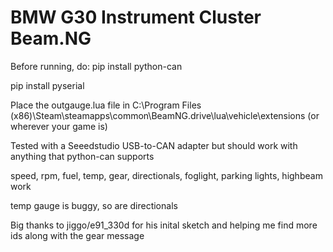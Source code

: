 # BMW G30 Instrument Cluster Beam.NG  

Before running, do:
pip install python-can

pip install pyserial

Place the outgauge.lua file in C:\Program Files (x86)\Steam\steamapps\common\BeamNG.drive\lua\vehicle\extensions (or wherever your game is)

Tested with a Seeedstudio USB-to-CAN adapter but should work with anything that python-can supports

speed, rpm, fuel, temp, gear, directionals, foglight, parking lights, highbeam work

temp gauge is buggy, so are directionals

Big thanks to jiggo/e91_330d for his inital sketch and helping me find more ids along with the gear message
